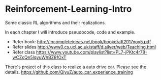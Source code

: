 # Reinforcement-Learning-Intro
Some classic RL algorithms and their realizations.

In each chapter I will introduce pseudocode, code and example.


* Refer book: http://incompleteideas.net/book/bookdraft2017nov5.pdf
* Refer slides http://www0.cs.ucl.ac.uk/staff/d.silver/web/Teaching.html
* Refer class https://www.youtube.com/playlist?list=PL7-jPKtc4r78-wCZcQn5IqyuWhBZ8fOxT

There's project of this class to realize a auto drive car. Please see the details.
https://github.com/QiyuZ/auto_car_experience_training
